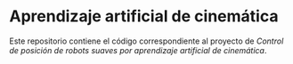 # Aprendizaje artificial de cinemática

Este repositorio contiene el código correspondiente al proyecto de _Control de posición de robots suaves por aprendizaje artificial de cinemática_.